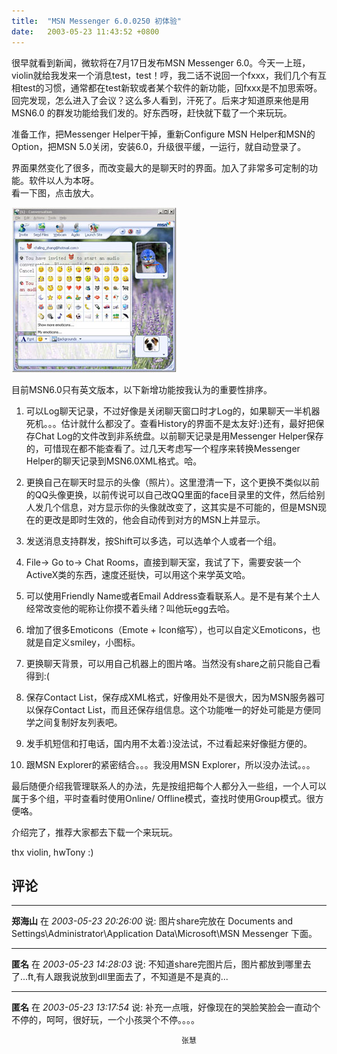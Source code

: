 ```yaml
---
title:  "MSN Messenger 6.0.0250 初体验"
date:   2003-05-23 11:43:52 +0800
---
```


很早就看到新闻，微软将在7月17日发布MSN Messenger 6.0。今天一上班，violin就给我发来一个消息test，test！哼，我二话不说回一个fxxx，我们几个有互相test的习惯，通常都在test新软或者某个软件的新功能，回fxxx是不加思索呀。回完发现，怎么进入了会议？这么多人看到，汗死了。后来才知道原来他是用 MSN6.0 的群发功能给我们发的。好东西呀，赶快就下载了一个来玩玩。  

准备工作，把Messenger Helper干掉，重新Configure MSN Helper和MSN的Option，把MSN 5.0关闭，安装6.0，升级很平缓，一运行，就自动登录了。  

界面果然变化了很多，而改变最大的是聊天时的界面。加入了非常多可定制的功能。软件以人为本呀。  
看一下图，点击放大。  

[![](/images/2011/msn6/msn6l.jpg)](/images/2011/msn6/msn6.jpg)  

目前MSN6.0只有英文版本，以下新增功能按我认为的重要性排序。  

  1. 可以Log聊天记录，不过好像是关闭聊天窗口时才Log的，如果聊天一半机器死机。。。估计就什么都没了。查看History的界面不是太友好:)还有，最好把保存Chat Log的文件改到非系统盘。以前聊天记录是用Messenger Helper保存的，可惜现在都不能查看了。过几天考虑写一个程序来转换Messenger Helper的聊天记录到MSN6.0XML格式。哈。  

  2. 更换自己在聊天时显示的头像（照片）。这里澄清一下，这个更换不类似以前的QQ头像更换，以前传说可以自己改QQ里面的face目录里的文件，然后给别人发几个信息，对方显示你的头像就改变了，这其实是不可能的，但是MSN现在的更改是即时生效的，他会自动传到对方的MSN上并显示。  

  3. 发送消息支持群发，按Shift可以多选，可以选单个人或者一个组。  

  4. File-> Go to-> Chat Rooms，直接到聊天室，我试了下，需要安装一个ActiveX类的东西，速度还挺快，可以用这个来学英文哈。  

  5. 可以使用Friendly Name或者Email Address查看联系人。是不是有某个土人经常改变他的昵称让你摸不着头绪？叫他玩egg去哈。  

  6. 增加了很多Emoticons（Emote + Icon缩写），也可以自定义Emoticons，也就是自定义smiley，小图标。  

  7. 更换聊天背景，可以用自己机器上的图片咯。当然没有share之前只能自己看得到:(  

  8. 保存Contact List，保存成XML格式，好像用处不是很大，因为MSN服务器可以保存Contact List，而且还保存组信息。这个功能唯一的好处可能是方便同学之间复制好友列表吧。  

  9. 发手机短信和打电话，国内用不太着:)没法试，不过看起来好像挺方便的。  

  10. 跟MSN Explorer的紧密结合。。。我没用MSN Explorer，所以没办法试。。。  

最后随便介绍我管理联系人的办法，先是按组把每个人都分入一些组，一个人可以属于多个组，平时查看时使用Online/ Offline模式，查找时使用Group模式。很方便咯。  

介绍完了，推荐大家都去下载一个来玩玩。  

thx violin, hwTony :)  


## 评论

*****
**郑海山** 在 *2003-05-23 20:26:00* 说: 图片share完放在
Documents and Settings\Administrator\Application Data\Microsoft\MSN Messenger
下面。


*****
**匿名** 在 *2003-05-23 14:28:03* 说: 不知道share完图片后，图片都放到哪里去了...ft,有人跟我说放到dll里面去了，不知道是不是真的...

*****
**匿名** 在 *2003-05-23 13:17:54* 说:   补充一点哦，好像现在的哭脸笑脸会一直动个不停的，呵呵，很好玩，一个小孩哭个不停。。。。

                                          张慧

